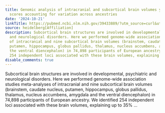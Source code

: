 ```yaml
---
title: Genomic analysis of intracranial and subcortical brain volumes yields polygenic
  scores accounting for variation across ancestries
date: '2024-10-21'
linkTitle: https://pubmed.ncbi.nlm.nih.gov/39433889/?utm_source=curl&utm_medium=rss&utm_campaign=pubmed-2&utm_content=1FakS-2QOkCT8HsMOQP1bCRQ4YzyumYOmxmF0moLsQ3dFB1E9V&fc=20220326224207&ff=20241022193450&v=2.18.0.post9+e462414
source: heidelberg[Affiliation]
description: Subcortical brain structures are involved in developmental, psychiatric
  and neurological disorders. Here we performed genome-wide association studies meta-analyses
  of intracranial and nine subcortical brain volumes (brainstem, caudate nucleus,
  putamen, hippocampus, globus pallidus, thalamus, nucleus accumbens, amygdala and
  the ventral diencephalon) in 74,898 participants of European ancestry. We identified
  254 independent loci associated with these brain volumes, explaining up to 35% ...
disable_comments: true
---
```

Subcortical brain structures are involved in developmental, psychiatric and neurological disorders. Here we performed genome-wide association studies meta-analyses of intracranial and nine subcortical brain volumes (brainstem, caudate nucleus, putamen, hippocampus, globus pallidus, thalamus, nucleus accumbens, amygdala and the ventral diencephalon) in 74,898 participants of European ancestry. We identified 254 independent loci associated with these brain volumes, explaining up to 35% ...